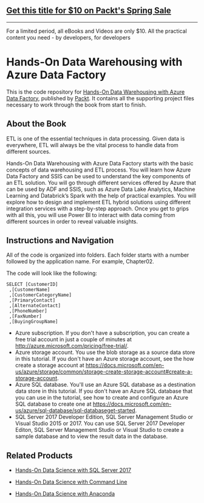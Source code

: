 ## [Get this title for $10 on Packt's Spring Sale](https://www.packt.com/B10379?utm_source=github&utm_medium=packt-github-repo&utm_campaign=spring_10_dollar_2022)
-----
For a limited period, all eBooks and Videos are only $10. All the practical content you need \- by developers, for developers

# Hands-On Data Warehousing with Azure Data Factory
This is the code repository for [Hands-On Data Warehousing with Azure Data Factory](https://www.packtpub.com/big-data-and-business-intelligence/hands-data-warehousing-azure-data-factory?utm_source=github&utm_medium=repository&utm_campaign=9781789137620), published by [Packt](https://www.packtpub.com/?utm_source=github). It contains all the supporting project files necessary to work through the book from start to finish.
## About the Book
ETL is one of the essential techniques in data processing. Given data is everywhere, ETL will always be the vital process to handle data from different sources.

Hands-On Data Warehousing with Azure Data Factory starts with the basic concepts of data warehousing and ETL process. You will learn how Azure Data Factory and SSIS can be used to understand the key components of an ETL solution. You will go through different services offered by Azure that can be used by ADF and SSIS, such as Azure Data Lake Analytics, Machine Learning and Databrick’s Spark with the help of practical examples. You will explore how to design and implement ETL hybrid solutions using different integration services with a step-by-step approach. Once you get to grips with all this, you will use Power BI to interact with data coming from different sources in order to reveal valuable insights.


## Instructions and Navigation
All of the code is organized into folders. Each folder starts with a number followed by the application name. For example, Chapter02.



The code will look like the following:
```
SELECT [CustomerID]
 ,[CustomerName]
 ,[CustomerCategoryName]
 ,[PrimaryContact]
 ,[AlternateContact]
 ,[PhoneNumber]
 ,[FaxNumber]
 ,[BuyingGroupName]
```

* Azure subscription. If you don't have a subscription, you can create a free trial
account in just a couple of minutes at http://azure.microsoft.com/pricing/free-trial/.
* Azure storage account. You use the blob storage as a source data store in this
tutorial. If you don't have an Azure storage account, see the how create a storage
account at https://docs.microsoft.com/en-us/azure/storage/common/storage-create-storage-account#create-a-storage-account.
* Azure SQL database. You'll use an Azure SQL database as a destination data
store in this tutorial. If you don't have an Azure SQL database that you can use in
the tutorial, see how to create and configure an Azure SQL database to create one
at https://docs.microsoft.com/en-us/azure/sql-database/sql-databaseget-started.
* SQL Server 2017 Developer Edition, SQL Server Management Studio or Visual
Studio 2015 or 2017. You can use SQL Server 2017 Developer Editon, SQL Server
Management Studio or Visual Studio to create a sample database and to view the
result data in the database.

## Related Products
* [Hands-On Data Science with SQL Server 2017](https://www.packtpub.com/big-data-and-business-intelligence/hands-data-science-sql-server-2017?utm_source=github&utm_medium=repository&utm_campaign=9781788996341)

* [Hands-On Data Science with Command Line](https://www.packtpub.com/big-data-and-business-intelligence/hands-data-science-command-line?utm_source=github&utm_medium=repository&utm_campaign=9781789132984)

* [Hands-On Data Science with Anaconda](https://www.packtpub.com/big-data-and-business-intelligence/hands-data-science-anaconda?utm_source=github&utm_medium=repository&utm_campaign=9781788831192)


